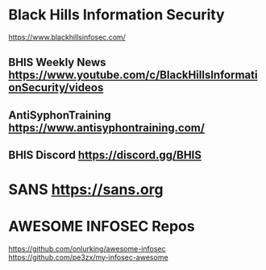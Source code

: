 # **Black Hills Information Security**  
https://www.blackhillsinfosec.com/
## BHIS Weekly News  https://www.youtube.com/c/BlackHillsInformationSecurity/videos
## AntiSyphonTraining  https://www.antisyphontraining.com/
## BHIS Discord  https://discord.gg/BHIS
  
# **SANS**  https://sans.org

# **AWESOME INFOSEC Repos**
  https://github.com/onlurking/awesome-infosec
  https://github.com/pe3zx/my-infosec-awesome
  
# 
